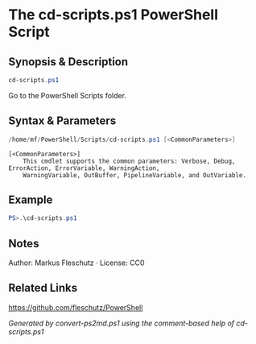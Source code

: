 # The cd-scripts.ps1 PowerShell Script

## Synopsis & Description
```powershell
cd-scripts.ps1
```

Go to the PowerShell Scripts folder.

## Syntax & Parameters
```powershell
/home/mf/PowerShell/Scripts/cd-scripts.ps1 [<CommonParameters>]
```

```
[<CommonParameters>]
    This cmdlet supports the common parameters: Verbose, Debug, ErrorAction, ErrorVariable, WarningAction, 
    WarningVariable, OutBuffer, PipelineVariable, and OutVariable.
```

## Example
```powershell
PS>.\cd-scripts.ps1
```


## Notes
Author: Markus Fleschutz · License: CC0

## Related Links
https://github.com/fleschutz/PowerShell

*Generated by convert-ps2md.ps1 using the comment-based help of cd-scripts.ps1*
